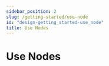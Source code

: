 ```yaml
---
sidebar_position: 2
slug: /getting-started/use-node
id: "design-getting_started-use_node"
title: Use Nodes
---
```


# Use Nodes